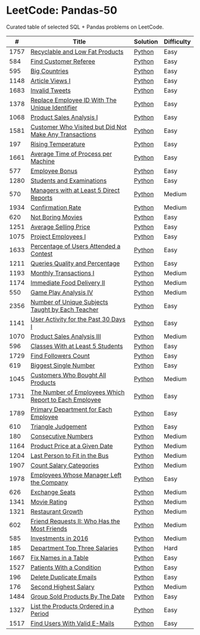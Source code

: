LeetCode: Pandas-50
========

Curated table of selected SQL + Pandas problems on LeetCode.

| # | Title | Solution | Difficulty |
|---|-------|----------|------------|
| 1757 | [Recyclable and Low Fat Products](https://leetcode.com/problems/recyclable-and-low-fat-products/) | [Python](./01%20-%20Select/1757.%20Recyclable%20and%20Low%20Fat%20Products.py) | Easy |
| 584 | [Find Customer Referee](https://leetcode.com/problems/find-customer-referee/) | [Python](./01%20-%20Select/584.%20Find%20Customer%20Referee.py) | Easy |
| 595 | [Big Countries](https://leetcode.com/problems/big-countries/) | [Python](./01%20-%20Select/595.%20Big%20Countries.py) | Easy |
| 1148 | [Article Views I](https://leetcode.com/problems/article-views-i/) | [Python](./01%20-%20Select/1148.%20Article%20Views%20I.py) | Easy |
| 1683 | [Invalid Tweets](https://leetcode.com/problems/invalid-tweets/) | [Python](./01%20-%20Select/1683.%20Invalid%20Tweets.py) | Easy |
| 1378 | [Replace Employee ID With The Unique Identifier](https://leetcode.com/problems/replace-employee-id-with-the-unique-identifier/) | [Python](./02%20-%20Basic%20Joins/1378.%20Replace%20Employee%20ID%20With%20The%20Unique%20Identifier.py) | Easy |
| 1068 | [Product Sales Analysis I](https://leetcode.com/problems/product-sales-analysis-i/) | [Python](./02%20-%20Basic%20Joins/1068.%20Product%20Sales%20Analysis%20I.py) | Easy |
| 1581 | [Customer Who Visited but Did Not Make Any Transactions](https://leetcode.com/problems/customer-who-visited-but-did-not-make-any-transactions/) | [Python](./02%20-%20Basic%20Joins/1581.%20Customer%20Who%20Visited%20but%20Did%20Not%20Make%20Any%20Transactions.py) | Easy |
| 197 | [Rising Temperature](https://leetcode.com/problems/rising-temperature/) | [Python](./02%20-%20Basic%20Joins/197.%20Rising%20Temperature.py) | Easy |
| 1661 | [Average Time of Process per Machine](https://leetcode.com/problems/average-time-of-process-per-machine/) | [Python](./02%20-%20Basic%20Joins/1661.%20Average%20Time%20of%20Process%20per%20Machine.py) | Easy |
| 577 | [Employee Bonus](https://leetcode.com/problems/employee-bonus/) | [Python](./02%20-%20Basic%20Joins/577.%20Employee%20Bonus.py) | Easy |
| 1280 | [Students and Examinations](https://leetcode.com/problems/students-and-examinations/) | [Python](./02%20-%20Basic%20Joins/1280.%20Students%20and%20Examinations.py) | Easy |
| 570 | [Managers with at Least 5 Direct Reports](https://leetcode.com/problems/managers-with-at-least-5-direct-reports/) | [Python](./02%20-%20Basic%20Joins/570.%20Managers%20with%20at%20Least%205%20Direct%20Reports.py) | Medium |
| 1934 | [Confirmation Rate](https://leetcode.com/problems/confirmation-rate/) | [Python](./02%20-%20Basic%20Joins/1934.%20Confirmation%20Rate.py) | Medium |
| 620 | [Not Boring Movies](https://leetcode.com/problems/not-boring-movies/) | [Python](./03%20-%20Basic%20Aggregate%20Functions/620.%20Not%20Boring%20Movies.py) | Easy |
| 1251 | [Average Selling Price](https://leetcode.com/problems/average-selling-price/) | [Python](./03%20-%20Basic%20Aggregate%20Functions/1251.%20Average%20Selling%20Price.py) | Easy |
| 1075 | [Project Employees I](https://leetcode.com/problems/project-employees-i/) | [Python](./03%20-%20Basic%20Aggregate%20Functions/1075.%20Project%20Employees%20I.py) | Easy |
| 1633 | [Percentage of Users Attended a Contest](https://leetcode.com/problems/percentage-of-users-attended-a-contest/) | [Python](./03%20-%20Basic%20Aggregate%20Functions/1633.%20Percentage%20of%20Users%20Attended%20a%20Contest.py) | Easy |
| 1211 | [Queries Quality and Percentage](https://leetcode.com/problems/queries-quality-and-percentage/) | [Python](./03%20-%20Basic%20Aggregate%20Functions/1211.%20Queries%20Quality%20and%20Percentage.py) | Easy |
| 1193 | [Monthly Transactions I](https://leetcode.com/problems/monthly-transactions-i/) | [Python](./03%20-%20Basic%20Aggregate%20Functions/1193.%20Monthly%20Transactions%20I.py) | Medium |
| 1174 | [Immediate Food Delivery II](https://leetcode.com/problems/immediate-food-delivery-ii/) | [Python](./03%20-%20Basic%20Aggregate%20Functions/1174.%20Immediate%20Food%20Delivery%20II.py) | Medium |
| 550 | [Game Play Analysis IV](https://leetcode.com/problems/game-play-analysis-iv/) | [Python](./03%20-%20Basic%20Aggregate%20Functions/550.%20Game%20Play%20Analysis%20IV.py) | Medium |
| 2356 | [Number of Unique Subjects Taught by Each Teacher](https://leetcode.com/problems/number-of-unique-subjects-taught-by-each-teacher/) | [Python](./04%20-%20Sorting%20and%20Grouping/2356.%20Number%20of%20Unique%20Subjects%20Taught%20by%20Each%20Teacher.py) | Easy |
| 1141 | [User Activity for the Past 30 Days I](https://leetcode.com/problems/user-activity-for-the-past-30-days-i/) | [Python](./04%20-%20Sorting%20and%20Grouping/1141.%20User%20Activity%20for%20the%20Past%2030%20Days%20I.py) | Easy |
| 1070 | [Product Sales Analysis III](https://leetcode.com/problems/product-sales-analysis-iii/) | [Python](./04%20-%20Sorting%20and%20Grouping/1070.%20Product%20Sales%20Analysis%20III.py) | Medium |
| 596 | [Classes With at Least 5 Students](https://leetcode.com/problems/classes-with-at-least-5-students/) | [Python](./04%20-%20Sorting%20and%20Grouping/596.%20Classes%20With%20at%20Least%205%20Students.py) | Easy |
| 1729 | [Find Followers Count](https://leetcode.com/problems/find-followers-count/) | [Python](./04%20-%20Sorting%20and%20Grouping/1729.%20Find%20Followers%20Count.py) | Easy |
| 619 | [Biggest Single Number](https://leetcode.com/problems/biggest-single-number/) | [Python](./04%20-%20Sorting%20and%20Grouping/619.%20Biggest%20Single%20Number.py) | Easy |
| 1045 | [Customers Who Bought All Products](https://leetcode.com/problems/customers-who-bought-all-products/) | [Python](./04%20-%20Sorting%20and%20Grouping/1045.%20Customers%20Who%20Bought%20All%20Products.py) | Medium |
| 1731 | [The Number of Employees Which Report to Each Employee](https://leetcode.com/problems/the-number-of-employees-which-report-to-each-employee/) | [Python](./05%20-%20Advanced%20Select%20and%20Joins/1731.%20The%20Number%20of%20Employees%20Which%20Report%20to%20Each%20Employee.py) | Easy |
| 1789 | [Primary Department for Each Employee](https://leetcode.com/problems/primary-department-for-each-employee/) | [Python](./05%20-%20Advanced%20Select%20and%20Joins/1789.%20Primary%20Department%20for%20Each%20Employee.py) | Easy |
| 610 | [Triangle Judgement](https://leetcode.com/problems/triangle-judgement/) | [Python](./05%20-%20Advanced%20Select%20and%20Joins/610.%20Triangle%20Judgement.py) | Easy |
| 180 | [Consecutive Numbers](https://leetcode.com/problems/consecutive-numbers/) | [Python](./05%20-%20Advanced%20Select%20and%20Joins/180.%20Consecutive%20Numbers.py) | Medium |
| 1164 | [Product Price at a Given Date](https://leetcode.com/problems/product-price-at-a-given-date/) | [Python](./05%20-%20Advanced%20Select%20and%20Joins/1164.%20Product%20Price%20at%20a%20Given%20Date.py) | Medium |
| 1204 | [Last Person to Fit in the Bus](https://leetcode.com/problems/last-person-to-fit-in-the-bus/) | [Python](./05%20-%20Advanced%20Select%20and%20Joins/1204.%20Last%20Person%20to%20Fit%20in%20the%20Bus.py) | Medium |
| 1907 | [Count Salary Categories](https://leetcode.com/problems/count-salary-categories/) | [Python](./05%20-%20Advanced%20Select%20and%20Joins/1907.%20Count%20Salary%20Categories.py) | Medium |
| 1978 | [Employees Whose Manager Left the Company](https://leetcode.com/problems/employees-whose-manager-left-the-company/) | [Python](./06%20-%20Subqueries/1978.%20Employees%20Whose%20Manager%20Left%20the%20Company.py) | Easy |
| 626 | [Exchange Seats](https://leetcode.com/problems/exchange-seats/) | [Python](./06%20-%20Subqueries/626.%20Exchange%20Seats.py) | Medium |
| 1341 | [Movie Rating](https://leetcode.com/problems/movie-rating/) | [Python](./06%20-%20Subqueries/1341.%20Movie%20Rating.py) | Medium |
| 1321 | [Restaurant Growth](https://leetcode.com/problems/restaurant-growth/) | [Python](./06%20-%20Subqueries/1321.%20Restaurant%20Growth.py) | Medium |
| 602 | [Friend Requests II: Who Has the Most Friends](https://leetcode.com/problems/friend-requests-ii-who-has-the-most-friends/) | [Python](./06%20-%20Subqueries/602.%20Friend%20Requests%20II.%20Who%20Has%20the%20Most%20Friends.py) | Medium |
| 585 | [Investments in 2016](https://leetcode.com/problems/investments-in-2016/) | [Python](./06%20-%20Subqueries/585.%20Investments%20in%202016.py) | Medium |
| 185 | [Department Top Three Salaries](https://leetcode.com/problems/department-top-three-salaries/) | [Python](./06%20-%20Subqueries/185.%20Department%20Top%20Three%20Salaries.py) | Hard |
| 1667 | [Fix Names in a Table](https://leetcode.com/problems/fix-names-in-a-table/) | [Python](./07%20-%20Advanced%20String%20Functions%20%2C%20Regex%20%2C%20Clause/1667.%20Fix%20Names%20in%20a%20Table.py) | Easy |
| 1527 | [Patients With a Condition](https://leetcode.com/problems/patients-with-a-condition/) | [Python](./07%20-%20Advanced%20String%20Functions%20%2C%20Regex%20%2C%20Clause/1527.%20Patients%20With%20a%20Condition.py) | Easy |
| 196 | [Delete Duplicate Emails](https://leetcode.com/problems/delete-duplicate-emails/) | [Python](./07%20-%20Advanced%20String%20Functions%20%2C%20Regex%20%2C%20Clause/196.%20Delete%20Duplicate%20Emails.py) | Easy |
| 176 | [Second Highest Salary](https://leetcode.com/problems/second-highest-salary/) | [Python](./07%20-%20Advanced%20String%20Functions%20%2C%20Regex%20%2C%20Clause/176.%20Second%20Highest%20Salary.py) | Medium |
| 1484 | [Group Sold Products By The Date](https://leetcode.com/problems/group-sold-products-by-the-date/) | [Python](./07%20-%20Advanced%20String%20Functions%20%2C%20Regex%20%2C%20Clause/1484.%20Group%20Sold%20Products%20By%20The%20Date.py) | Easy |
| 1327 | [List the Products Ordered in a Period](https://leetcode.com/problems/list-the-products-ordered-in-a-period/) | [Python](./07%20-%20Advanced%20String%20Functions%20%2C%20Regex%20%2C%20Clause/1327.%20List%20the%20Products%20Ordered%20in%20a%20Period.py) | Easy |
| 1517 | [Find Users With Valid E-Mails](https://leetcode.com/problems/find-users-with-valid-e-mails/) | [Python](./07%20-%20Advanced%20String%20Functions%20%2C%20Regex%20%2C%20Clause/1517.%20Find%20Users%20With%20Valid%20E-Mails.py) | Easy |